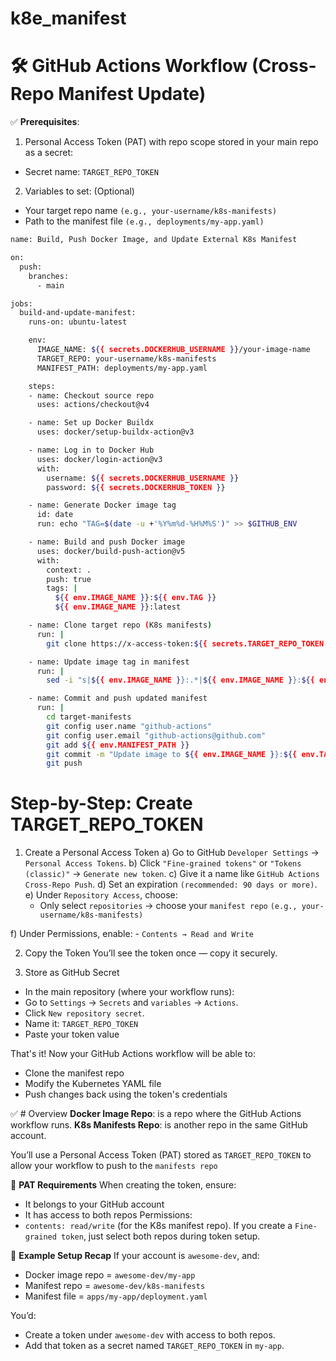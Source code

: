 # k8e_manifest


# 🛠 GitHub Actions Workflow (Cross-Repo Manifest Update)

✅ **Prerequisites**:
1. Personal Access Token (PAT) with repo scope stored in your main repo as a secret:
 - Secret name: `TARGET_REPO_TOKEN`

2. Variables to set: (Optional)
 - Your target repo name `(e.g., your-username/k8s-manifests)`
 - Path to the manifest file `(e.g., deployments/my-app.yaml)`

```bash
name: Build, Push Docker Image, and Update External K8s Manifest

on:
  push:
    branches:
      - main

jobs:
  build-and-update-manifest:
    runs-on: ubuntu-latest

    env:
      IMAGE_NAME: ${{ secrets.DOCKERHUB_USERNAME }}/your-image-name
      TARGET_REPO: your-username/k8s-manifests
      MANIFEST_PATH: deployments/my-app.yaml

    steps:
    - name: Checkout source repo
      uses: actions/checkout@v4

    - name: Set up Docker Buildx
      uses: docker/setup-buildx-action@v3

    - name: Log in to Docker Hub
      uses: docker/login-action@v3
      with:
        username: ${{ secrets.DOCKERHUB_USERNAME }}
        password: ${{ secrets.DOCKERHUB_TOKEN }}

    - name: Generate Docker image tag
      id: date
      run: echo "TAG=$(date -u +'%Y%m%d-%H%M%S')" >> $GITHUB_ENV

    - name: Build and push Docker image
      uses: docker/build-push-action@v5
      with:
        context: .
        push: true
        tags: |
          ${{ env.IMAGE_NAME }}:${{ env.TAG }}
          ${{ env.IMAGE_NAME }}:latest

    - name: Clone target repo (K8s manifests)
      run: |
        git clone https://x-access-token:${{ secrets.TARGET_REPO_TOKEN }}@github.com/${{ env.TARGET_REPO }} target-manifests

    - name: Update image tag in manifest
      run: |
        sed -i "s|${{ env.IMAGE_NAME }}:.*|${{ env.IMAGE_NAME }}:${{ env.TAG }}|g" target-manifests/${{ env.MANIFEST_PATH }}

    - name: Commit and push updated manifest
      run: |
        cd target-manifests
        git config user.name "github-actions"
        git config user.email "github-actions@github.com"
        git add ${{ env.MANIFEST_PATH }}
        git commit -m "Update image to ${{ env.IMAGE_NAME }}:${{ env.TAG }}"
        git push
```


# Step-by-Step: Create TARGET_REPO_TOKEN

1. Create a Personal Access Token
 a) Go to GitHub `Developer Settings` → `Personal Access Tokens`.
 b) Click `"Fine-grained tokens"` or `"Tokens (classic)"` → `Generate new token`.
 c) Give it a name like `GitHub Actions Cross-Repo Push`.
 d) Set an expiration `(recommended: 90 days or more)`.
 e) Under `Repository Access`, choose:
    - Only select `repositories` → choose your `manifest repo` `(e.g., your-username/k8s-manifests)`

 f) Under Permissions, enable: 
    - `Contents → Read and Write`

2. Copy the Token
  You’ll see the token once — copy it securely.


3. Store as GitHub Secret
 - In the main repository (where your workflow runs):
 - Go to `Settings` → `Secrets` and `variables` → `Actions`.
 - Click `New repository secret`.
 - Name it: `TARGET_REPO_TOKEN`
 - Paste your token value

That's it! Now your GitHub Actions workflow will be able to:
 - Clone the manifest repo
 - Modify the Kubernetes YAML file
 - Push changes back using the token's credentials

 ✅ # Overview
**Docker Image Repo**:  is a repo where the GitHub Actions workflow runs.
**K8s Manifests Repo**: is another repo in the same GitHub account.

You’ll use a Personal Access Token (PAT) stored as `TARGET_REPO_TOKEN` to allow your workflow to push to the `manifests repo`

🔐 **PAT Requirements**
When creating the token, ensure:
 - It belongs to your GitHub account
 - It has access to both repos
Permissions:
 - `contents: read/write` (for the K8s manifest repo).
If you create a `Fine-grained token`, just select both repos during token setup.

📌 **Example Setup Recap**
If your account is `awesome-dev`, and:
 - Docker image repo = `awesome-dev/my-app`
 - Manifest repo = `awesome-dev/k8s-manifests`
 - Manifest file = `apps/my-app/deployment.yaml`

You’d:
 - Create a token under `awesome-dev` with access to both repos.
 - Add that token as a secret named `TARGET_REPO_TOKEN` in `my-app`.
